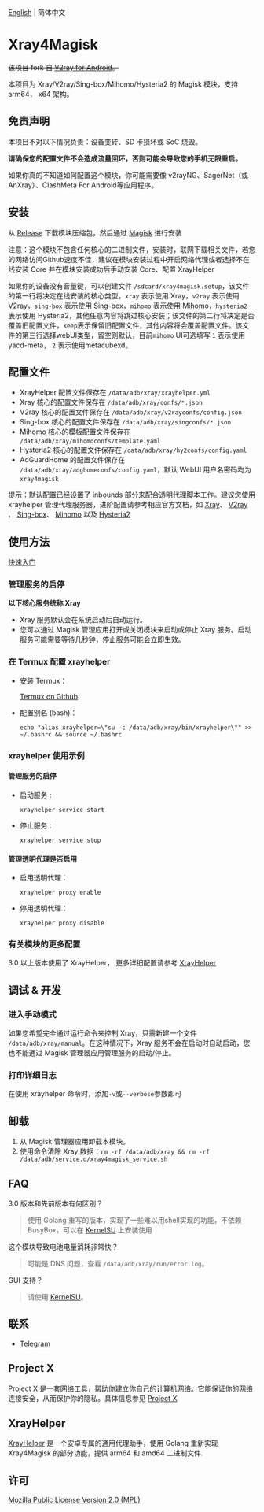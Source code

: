 [English](README.md) | 简体中文

# Xray4Magisk

~~该项目 fork 自 [V2ray for Android](https://github.com/Magisk-Modules-Repo/v2ray)。~~

本项目为 Xray/V2ray/Sing-box/Mihomo/Hysteria2 的 Magisk 模块，支持 arm64， x64 架构。

## 免责声明

本项目不对以下情况负责：设备变砖、SD 卡损坏或 SoC 烧毁。

**请确保您的配置文件不会造成流量回环，否则可能会导致您的手机无限重启。**

如果你真的不知道如何配置这个模块，你可能需要像 v2rayNG、SagerNet（或 AnXray）、ClashMeta For Android等应用程序。

## 安装

从 [Release](https://github.com/Asterisk4Magisk/Xray4Magisk/releases) 下载模块压缩包，然后通过 [Magisk](https://github.com/topjohnwu/Magisk) 进行安装  

注意：这个模块不包含任何核心的二进制文件，安装时，联网下载相关文件，若您的网络访问Github速度不佳，建议在模块安装过程中开启网络代理或者选择不在线安装 Core 并在模块安装成功后手动安装 Core、配置 XrayHelper

如果你的设备没有音量键，可以创建文件 `/sdcard/xray4magisk.setup`，该文件的第一行将决定在线安装的核心类型，`xray` 表示使用 Xray，`v2ray` 表示使用 V2ray，`sing-box` 表示使用 Sing-box，`mihomo` 表示使用 Mihomo，`hysteria2` 表示使用 Hysteria2，其他任意内容将跳过核心安装；该文件的第二行将决定是否覆盖旧配置文件，`keep`表示保留旧配置文件，其他内容将会覆盖配置文件。该文件的第三行选择webUI类型，留空则默认，目前`mihomo` UI可选填写 `1` 表示使用yacd-meta， `2` 表示使用metacubexd。

## 配置文件

- XrayHelper 配置文件保存在 `/data/adb/xray/xrayhelper.yml`
- Xray 核心的配置文件保存在 `/data/adb/xray/confs/*.json`
- V2ray 核心的配置文件保存在 `/data/adb/xray/v2rayconfs/config.json`
- Sing-box 核心的配置文件保存在 `/data/adb/xray/singconfs/*.json`
- Mihomo 核心的模板配置文件保存在 `/data/adb/xray/mihomoconfs/template.yaml`
- Hysteria2 核心的配置文件保存在 `/data/adb/xray/hy2confs/config.yaml`
- AdGuardHome 的配置文件保存在 `/data/adb/xray/adghomeconfs/config.yaml`，默认 WebUI 用户名密码均为 `xray4magisk`

提示：默认配置已经设置了 inbounds 部分来配合透明代理脚本工作。建议您使用 xrayhelper 管理代理服务器，进阶配置请参考相应官方文档，如 [Xray](https://xtls.github.io/)、 [V2ray](https://www.v2fly.org/) 、 [Sing-box](https://sing-box.sagernet.org/)、 [Mihomo](https://wiki.metacubex.one/) 以及 [Hysteria2](https://hysteria.network/)

## 使用方法

[快速入门](quickstart_zh_CN.md)

### 管理服务的启停

**以下核心服务统称 Xray**

- Xray 服务默认会在系统启动后自动运行。
- 您可以通过 Magisk 管理应用打开或关闭模块来启动或停止 Xray 服务。启动服务可能需要等待几秒钟，停止服务可能会立即生效。

### 在 Termux 配置 xrayhelper
  - 安装 Termux：

    [Termux on Github](https://github.com/termux/termux-app/releases)
  - 配置别名 (bash)：

    `echo "alias xrayhelper=\"su -c /data/adb/xray/bin/xrayhelper\"" >> ~/.bashrc && source ~/.bashrc`

### xrayhelper 使用示例
#### 管理服务的启停
- 启动服务 :

  `xrayhelper service start`

- 停止服务 :

  `xrayhelper service stop`

#### 管理透明代理是否启用
- 启用透明代理：

  `xrayhelper proxy enable`

- 停用透明代理：

  `xrayhelper proxy disable`

### 有关模块的更多配置

3.0 以上版本使用了 XrayHelper， 更多详细配置请参考 [XrayHelper](https://github.com/Asterisk4Magisk/XrayHelper/blob/master/README_zh_CN.md) 

## 调试 & 开发

### 进入手动模式

如果您希望完全通过运行命令来控制 Xray，只需新建一个文件 `/data/adb/xray/manual`。在这种情况下，Xray 服务不会在启动时自动启动，您也不能通过 Magisk 管理器应用管理服务的启动/停止。

### 打印详细日志

在使用 xrayhelper 命令时，添加`-v`或`--verbose`参数即可

## 卸载

1. 从 Magisk 管理器应用卸载本模块。
2. 使用命令清除 Xray 数据：`rm -rf /data/adb/xray && rm -rf /data/adb/service.d/xray4magisk_service.sh`

## FAQ

3.0 版本和先前版本有何区别？

> 使用 Golang 重写的版本，实现了一些难以用shell实现的功能，不依赖 BusyBox，可以在 [KernelSU](https://github.com/tiann/KernelSU) 上安装使用

这个模块导致电池电量消耗非常快？

> 可能是 DNS 问题，查看 `/data/adb/xray/run/error.log`。

GUI 支持？

> 请使用 [KernelSU](https://github.com/tiann/KernelSU)。

## 联系

- [Telegram](https://t.me/AsteriskFactory)

## Project X

Project X 是一套网络工具，帮助你建立你自己的计算机网络。它能保证你的网络连接安全，从而保护你的隐私。具体信息参见 [Project X](https://github.com/XTLS/xray-core)

## XrayHelper

[XrayHelper](https://github.com/Asterisk4Magisk/XrayHelper) 是一个安卓专属的通用代理助手，使用 Golang 重新实现 Xray4Magisk 的部分功能，提供 arm64 和 amd64 二进制文件.

## 许可

[Mozilla Public License Version 2.0 (MPL)](https://github.com/XTLS/Xray-core/blob/main/LICENSE)
